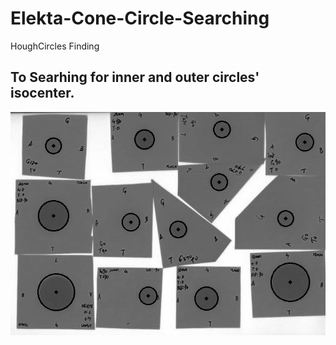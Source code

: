 # Elekta-Cone-Circle-Searching
HoughCircles Finding

## To Searhing for inner and outer circles' isocenter.
![alt text](https://github.com/fishdda/Elekta-Cone-Circle-Searching/blob/master/test_circle.jpg)

